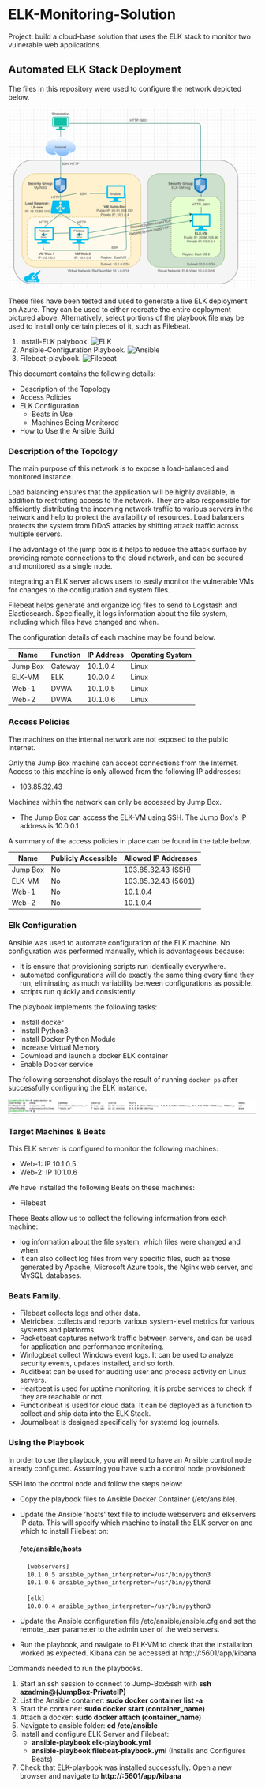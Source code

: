 # ELK-Monitoring-Solution
Project: build a cloud-base solution that uses the ELK stack to monitor two vulnerable web applications.

## Automated ELK Stack Deployment

The files in this repository were used to configure the network depicted below.

![diagram](Network_Diagramm.png)

These files have been tested and used to generate a live ELK deployment on Azure. They can be used to either recreate the entire deployment pictured above. Alternatively, select portions of the playbook file may be used to install only certain pieces of it, such as Filebeat.

  1. Install-ELK palybook.
![ELK](install-elk.yml)
  2. Ansible-Configuration Playbook.
![Ansible](ansible_config.yml)
  3. Filebeat-playbook.
![Filebeat](filebeat-playbook.yml)

This document contains the following details:
- Description of the Topology
- Access Policies
- ELK Configuration
  - Beats in Use
  - Machines Being Monitored
- How to Use the Ansible Build

### Description of the Topology

  The main purpose of this network is to expose a load-balanced and monitored instance.

  Load balancing ensures that the application will be highly available, in addition to restricting access to the network. They are also responsible for efficiently distributing the incoming network traffic to various servers in the network and help to protect the availability of resources. Load balancers protects the system from DDoS attacks by shifting attack traffic across multiple servers. 

  The advantage of the jump box is it helps to reduce the attack surface by providing remote connections to the cloud network, and can be secured and monitored as a single node.

  Integrating an ELK server allows users to easily monitor the vulnerable VMs for changes to the configuration and system files.

  Filebeat helps generate and organize log files to send to Logstash and Elasticsearch. Specifically, it logs information about the file system, including which files have changed and when. 
	
  The configuration details of each machine may be found below.

| Name     | Function | IP Address | Operating System |
|----------|----------|------------|------------------|
| Jump Box | Gateway  | 10.1.0.4   | Linux            |
| ELK-VM   | ELK      | 10.0.0.4   | Linux            |
| Web-1    | DVWA     | 10.1.0.5   | Linux            |
| Web-2    | DVWA     | 10.1.0.6   | Linux            |

### Access Policies

The machines on the internal network are not exposed to the public Internet. 

Only the Jump Box machine can accept connections from the Internet. Access to this machine is only allowed from the following IP addresses:
- 103.85.32.43

Machines within the network can only be accessed by Jump Box.
- The Jump Box can access the ELK-VM using SSH. The Jump Box's IP address is 10.0.0.1

A summary of the access policies in place can be found in the table below.

| Name     | Publicly Accessible | Allowed IP Addresses |
|----------|---------------------|----------------------|
| Jump Box | No                  | 103.85.32.43 (SSH)   |
| ELK-VM   | No                  | 103.85.32.43 (5601)  |
| Web-1    | No                  | 10.1.0.4             |
| Web-2    | No                  | 10.1.0.4             |
 
### Elk Configuration

Ansible was used to automate configuration of the ELK machine. No configuration was performed manually, which is advantageous because:
- it is ensure that provisioning scripts run identically everywhere.
- automated configurations will do exactly the same thing every time they run, eliminating as much variability between configurations as possible.
- scripts run quickly and consistently.

The playbook implements the following tasks:
- Install docker
- Install Python3
- Install Docker Python Module
- Increase Virtual Memory
- Download and launch a docker ELK container
- Enable Docker service

The following screenshot displays the result of running `docker ps` after successfully configuring the ELK instance.

![Docker_ps](Sudo_Docker_Ps.png)

### Target Machines & Beats
This ELK server is configured to monitor the following machines:

- Web-1: IP 10.1.0.5
- Web-2: IP 10.1.0.6

We have installed the following Beats on these machines:
- Filebeat

These Beats allow us to collect the following information from each machine:
- log information about the file system, which files were changed and when.
- it can also collect log files from very specific files, such as those generated by Apache, Microsoft Azure tools, the Nginx web server, and MySQL databases.

### Beats Family.
- Filebeat collects logs and other data.
- Metricbeat collects and reports various system-level metrics for various systems and platforms.
- Packetbeat captures network traffic between servers, and can be used for application and performance monitoring.
- Winlogbeat collect Windows event logs. It can be used to analyze security events, updates installed, and so forth.
- Auditbeat can be used for auditing user and process activity on Linux servers.
- Heartbeat  is used for uptime monitoring, it is probe services to check if they are reachable or not.
- Functionbeat is used for cloud data. It can be deployed as a function to collect and ship data into the ELK Stack.
- Journalbeat is designed specifically for systemd log journals.

### Using the Playbook
In order to use the playbook, you will need to have an Ansible control node already configured. Assuming you have such a control node provisioned: 

SSH into the control node and follow the steps below:
- Copy the playbook files to Ansible Docker Container (/etc/ansible).
- Update the Ansible 'hosts' text file to include webservers and elkservers IP data. This will specify which machine to install the ELK server on and which to install Filebeat on:

    #### /etc/ansible/hosts
		[webservers]
		10.1.0.5 ansible_python_interpreter=/usr/bin/python3
		10.1.0.6 ansible_python_interpreter=/usr/bin/python3

		[elk]
		10.0.0.4 ansible_python_interpreter=/usr/bin/python3

- Update the Ansible configuration file /etc/ansible/ansible.cfg and set the remote_user parameter to the admin user of the web servers.
- Run the playbook, and navigate to ELK-VM to check that the installation worked as expected. Kibana can be accessed at http://<ELK-VM-IP>:5601/app/kibana

Commands needed to run the playbooks.

1. Start an ssh session to connect to Jump-Box5ssh with **ssh azadmin@(JumpBox-PrivateIP)**
2. List the Ansible container: **sudo docker container list -a**
3. Start the container: **sudo docker start (container_name)**
4. Attach a docker: **sudo docker attach (container_name)**
5. Navigate to ansible folder: **cd /etc/ansible**
6. Install and configure ELK-Server and Filebeat:
    - **ansible-playbook elk-playbook.yml**
    - **ansible-playbook filebeat-playbook.yml** (Installs and Configures Beats)
7. Check that ELK-playbook was installed successfully. Open a new browser and navigate to **http://<ELK-VM-IP>:5601/app/kibana**
